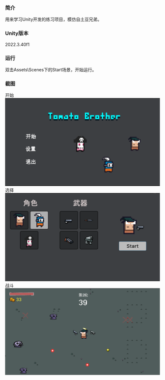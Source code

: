 ### 简介
用来学习Unity开发的练习项目，模仿自土豆兄弟。
### Unity版本  
2022.3.40f1
### 运行
双击Assets\Scenes下的Start场景，开始运行。
### 截图
开始  
![首页](Screenshots/223024_1.png)  
选择  
![选择页面](Screenshots/223133_1.png)  
战斗  
![战斗](Screenshots/223316_1.png)